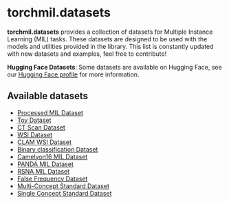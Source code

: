 # torchmil.datasets

**torchmil.datasets** provides a collection of datasets for Multiple Instance Learning (MIL) tasks.
These datasets are designed to be used with the models and utilities provided in the library.
This list is constantly updated with new datasets and examples, feel free to contribute!

**Hugging Face Datasets**: Some datasets are available on Hugging Face, see our [Hugging Face profile](https://huggingface.co/torchmil) for more information.

## Available datasets
- [Processed MIL Dataset](processed_mil_dataset.md)
- [Toy Dataset](toy_dataset.md)
- [CT Scan Dataset](ctscan_dataset.md)
- [WSI Dataset](wsi_dataset.md)
- [CLAM WSI Dataset](clam_wsi_dataset.md)
- [Binary classification Dataset](binary_classification_dataset.md)
- [Camelyon16 MIL Dataset](camelyon16mil_dataset.md)
- [PANDA MIL Dataset](pandamil_dataset.md)
- [RSNA MIL Dataset](rsnamil_dataset.md)
- [False Frequency Dataset](false_frequency_dataset.md)
- [Multi-Concept Standard Dataset](mc_standard_dataset.md)
- [Single Concept Standard Dataset](sc_standard_dataset.md)
